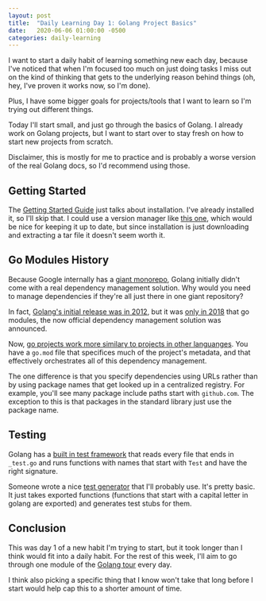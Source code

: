 ```yaml
---
layout: post
title:  "Daily Learning Day 1: Golang Project Basics"
date:   2020-06-06 01:00:00 -0500
categories: daily-learning
---
```

I want to start a daily habit of learning something new each day, because I've
noticed that when I'm focused too much on just doing tasks I miss out on the
kind of thinking that gets to the underlying reason behind things (oh, hey, I've
proven it works now, so I'm done).

Plus, I have some bigger goals for projects/tools that I want to learn so I'm
trying out different things.

Today I'll start small, and just go through the basics of Golang. I already work
on Golang projects, but I want to start over to stay fresh on how to start new
projects from scratch.

Disclaimer, this is mostly for me to practice and is probably a worse version of
the real Golang docs, so I'd recommend using those.

## Getting Started

The [Getting Started Guide](https://golang.org/doc/install) just talks about
installation. I've already installed it, so I'll skip that. I could use a
version manager like [this one](https://github.com/moovweb/gvm), which would be
nice for keeping it up to date, but since installation is just downloading and
extracting a tar file it doesn't seem worth it.

## Go Modules History

Because Google internally has a [giant
monorepo](https://research.google/pubs/pub45424/), Golang initially didn't come
with a real dependency management solution. Why would you need to manage
dependencies if they're all just there in one giant repository?

In fact, [Golang's initial release was in
2012](https://en.wikipedia.org/wiki/Go_%28programming_language%29), but it was
[only in 2018](https://blog.golang.org/versioning-proposal) that go modules, the
now official dependency management solution was announced.

Now, [go projects work more similary to projects in other
languanges](https://golang.org/doc/code.html). You have a `go.mod` file that
specifices much of the project's metadata, and that effectively orchestrates all
of this dependency management.

The one difference is that you specify dependencies using URLs rather than by
using package names that get looked up in a centralized registry. For example,
you'll see many package include paths start with `github.com`. The exception to
this is that packages in the standard library just use the package name.

## Testing

Golang has a [built in test framework](https://golang.org/doc/code.html#Testing)
that reads every file that ends in `_test.go` and runs functions with names that
start with `Test` and have the right signature.

Someone wrote a nice [test generator](https://github.com/cweill/gotests) that
I'll probably use. It's pretty basic. It just takes exported functions
(functions that start with a capital letter in golang are exported) and
generates test stubs for them.

## Conclusion

This was day 1 of a new habit I'm trying to start, but it took longer than I
think would fit into a daily habit. For the rest of this week, I'll aim to go
through one module of the [Golang tour](https://tour.golang.org/list) every day.

I think also picking a specific thing that I know won't take that long before I
start would help cap this to a shorter amount of time.
